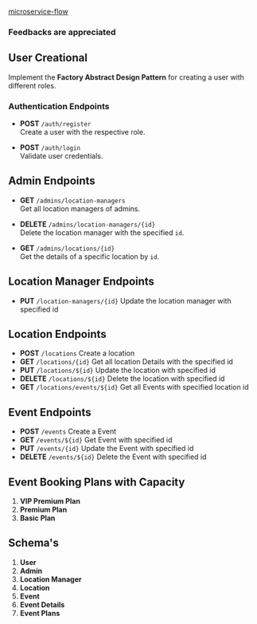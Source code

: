 
[microservice-flow](https://app.eraser.io/workspace/paH88tq70X1Yss9jXEpb)


### Feedbacks are appreciated


## User Creational
Implement the **Factory Abstract Design Pattern** for creating a user with different roles.

### Authentication Endpoints
- **POST** `/auth/register`  
  Create a user with the respective role.

- **POST** `/auth/login`  
  Validate user credentials.

## Admin Endpoints

- **GET** `/admins/location-managers`  
  Get all location managers of admins.

- **DELETE** `/admins/location-managers/{id}`  
  Delete the location manager with the specified `id`.

- **GET** `/admins/locations/{id}`  
  Get the details of a specific location by `id`.



## Location Manager Endpoints

- **PUT**  `/location-managers/{id}`  Update the location manager with specified id



## Location Endpoints

- **POST**  `/locations` Create a location
- **GET**   `/locations/{id}` Get all location Details with the specified id
- **PUT**   `/locations/${id}` Update the location with specified id
- **DELETE** `/locations/${id}` Delete the location with specified id
- **GET**   `/locations/events/${id}` Get all Events with specified location id


## Event Endpoints

- **POST**  `/events` Create a Event
- **GET**   `/events/${id}` Get Event with specified id
- **PUT**   `/events/{id}` Update the Event with specified id
- **DELETE** `/events/${id}` Delete the Event with specified id


## Event Booking Plans with Capacity

1. **VIP Premium Plan**
2. **Premium Plan**
3. **Basic Plan**




## Schema's
1. **User**
2. **Admin**
3. **Location Manager**
4. **Location**
4. **Event**
5. **Event Details**
6. **Event Plans**
